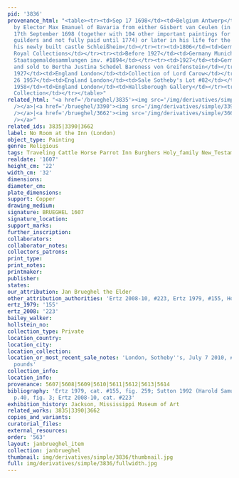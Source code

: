 ```yaml
---
pid: '3836'
provenance_html: "<table><tr><td>Sep 17 1698</td><td>Belgium Antwerp</td><td>Purchased
  by Elector Max Emanuel of Bavaria from either Gisbert van Ceulen (in Antwerp on
  17th September 1698 (together with 104 other important paintings for 90,000 Brabantian
  guilders and not fully paid until 1774) or later in his life for the gallery of
  his newly built castle Schleißheim</td></tr><tr><td>1806</td><td>Germany Schleißheim</td><td>Bavarian
  Royal Collections</td></tr><tr><td>Before 1927</td><td>Germany Munich</td><td>Bayerische
  Staatsgemaldesammlungen inv. #1894</td></tr><tr><td>1927</td><td>Germany Munich</td><td>Deaccessioned
  and sold to Bertha Justina Schedel Baroness von Greifenstein</td></tr><tr><td>After
  1927</td><td>England London</td><td>Collection of Lord Carow</td></tr><tr><td>Jun
  26 1957</td><td>England London</td><td>Sale Sotheby's Lot #82</td></tr><tr><td>Apr
  1958</td><td>England London</td><td>Hallsborough Gallery</td></tr><tr><td></td><td></td><td>Private
  Collection</td></tr></table>"
related_html: "<a href='/brueghel/3835'><img src='/img/derivatives/simple/3835/thumbnail.jpg'
  /></a>|<a href='/brueghel/3390'><img src='/img/derivatives/simple/3390/thumbnail.jpg'
  /></a>|<a href='/brueghel/3662'><img src='/img/derivatives/simple/3662/thumbnail.jpg'
  /></a>"
related_ids: 3835|3390|3662
label: No Room at the Inn (London)
object_type: Painting
genre: Religious
tags: Traveling Cattle Horse Parrot Inn Burghers Holy_family New_Testament Road Wagon
realdate: '1607'
height_cm: '22'
width_cm: '32'
dimensions:
diameter_cm:
plate_dimensions:
support: Copper
drawing_medium:
signature: BRUEGHEL 1607
signature_location:
support_marks:
further_inscription:
collaborators:
collaborator_notes:
collectors_patrons:
print_type:
print_notes:
printmaker:
publisher:
states:
our_attribution: Jan Brueghel the Elder
other_attribution_authorities: 'Ertz 2008-10, #223, Ertz 1979, #155, Honig database'
ertz_1979: '155'
ertz_2008: '223'
bailey_walker:
hollstein_no:
collection_type: Private
location_country:
location_city:
location_collection:
location_or_most_recent_sale_notes: 'London, Sotheby''s, July 7 2010, #13, for 1,609,250
  pounds'
collection_info:
location_info:
provenance: 5607|5608|5609|5610|5611|5612|5613|5614
bibliography: 'Ertz 1979, cat. #155, fig. 259; Sutton 1992 (Harold Samuel Collection),
  p.40, fig. 3; Ertz 2008-10, cat. #223'
exhibition_history: Jackson, Mississippi Museum of Art
related_works: 3835|3390|3662
copies_and_variants:
curatorial_files:
external_resources:
order: '563'
layout: janbrueghel_item
collection: janbrueghel
thumbnail: img/derivatives/simple/3836/thumbnail.jpg
full: img/derivatives/simple/3836/fullwidth.jpg
---
```

